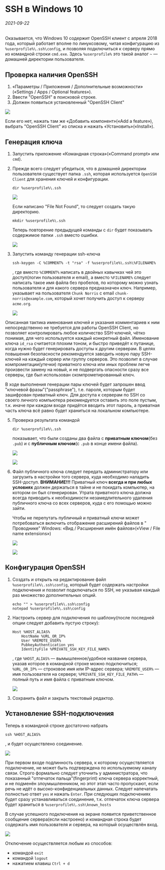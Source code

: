 SSH в Windows 10
================

###### 2021-09-22

Оказывается, что Windows 10 содержит OpenSSH клиент с апреля 2018 года, который работает вполне по линуксовому, читая
конфигурацию из `%userprofile%\.ssh\config`, и позволяя подключиться к серверу прямо из командной строки `cmd.exe`.
Здесь `%userprofile%` это такой аналог `~` — домашней директории пользователя.

Проверка наличия OpenSSH
------------------------

1. «Параметры / Приложения / Дополнительные возможности» («Settings / Apps / Optional features»).
2. Ввести "OpenSSH" в поисковой строке.
3. Должен появиться установленный "OpenSSH Client"

![](img/2021-09-22_windows10_ssh/01.png)

Если его нет, нажать там же «Добавить компонент»(«Add a feature»), выбрать "OpenSSH Client" из списка и нажать
«Установить»(«Install»).

Генерация ключа
---------------

1. Запустить приложение «Командная строка»(«Command prompt» или `cmd`).
2. Прежде всего следует убедиться, что в домашней директории пользователя существует папка `.ssh`, которая
   используется `OpenSSH Client` для хранения ключей и конфигурации.
   ```
   dir %userprofile%\.ssh
   ```

   ![](img/2021-09-22_windows10_ssh/02.png)

   Если написано "File Not Found", то следует создать такую директорию.
   ```
   mkdir %userprofile%\.ssh
   ```
   Теперь повторение предыдущей команды с `dir` будет показывать содержимое папки `.ssh` вместо ошибки.

   ![](img/2021-09-22_windows10_ssh/03.png)

3. Запустить команду генерации ssh-ключа
   ```
   ssh-keygen -C %COMMENT% -t "rsa" -f %userprofile%\.ssh\%FILENAME%
   ```
   , где вместо `%COMMENT%` написать в двойных кавычках чей это доступ(логин пользователя и email), а
   вместо `%FILENAME%` следует написать такое имя файла без пробелов, по которому можно узнать пользователя и для какого
   сервера предназначен ключ. Например, указывает на пользователя `Chunk Norris` с email `chunk-norris@example.com`,
   который хочет получить доступ к серверу `acme.org`.

   ![](img/2021-09-22_windows10_ssh/04.png)

Описанная тактика именования ключей и указания комментариев к ним непосредственно не требуется для работы OpenSSH
Client, но позволяет контролировать любое количество SSH-ключей, чётко понимая, для чего используется каждый конкретный
файл. Именование ключа `id_rsa` считается плохим тоном, и быстро приведёт к путанице, когда нужно будет генерировать
доступы к другим серверам. В целях повышения безопасности рекомендуется заводить новую пару SSH-ключей на каждый сервер
или группу серверов. Это позволит в случае компрометации(утечки) приватного ключа или иных проблем легче произвести
замену на новый, и не подвергать опасности сразу все серверы, где был использован скомпрометированный ключ.

В ходе выполнения генерации пары ключей будет запрошен ввод "ключевой фразы"("passphrase"), т.е. пароля, которым будет
зашифрован приватный ключ. Для доступа к серверам по SSH со своего личного компьютера рекомендуется оставить это поле
пустым, т.к. иначе при каждом входе придётся вводить этот пароль, а приватная часть ключа всё равно будет храниться на
локальном компьютере.

5. Проверка результата командой
   ```
   dir %userprofile%\.ssh
   ```
   показывает, что были созданы два файла с **приватным ключом**(без `.pub`) и с **публичным ключом**(с `.pub` в конце
   имени файла).

   ![](img/2021-09-22_windows10_ssh/05.png)

   ![](img/2021-09-22_windows10_ssh/06.png)

6. Файл публичного ключа следует передать администратору или загрузить в настройки того сервера, куда необходимо
   наладить SSH-доступ. **ВНИМАНИЕ!!!** Приватный ключ **всегда и при любых условиях** должен держаться в тайне и не
   покидать компьютер, на котором он был сгенерирован. Утрата приватного ключа должна всегда приводить к необходимости
   незамедлительного удаления публичного ключа со всех серверов, куда с его помощью можно зайти.

   Чтобы не перепутать публичный и приватный ключи может потребоваться включить отображение расширений файлов в "
   Проводнике" Windows: «Вид / Расширения имён файлов»(«View / File name extensions»)

   ![](img/2021-09-22_windows10_ssh/07.png)

   ![](img/2021-09-22_windows10_ssh/08.png)

Конфигурация OpenSSH
--------------------

1. Создать и открыть на редактирование файл `%userprofile%\.ssh\config`, который будет содержать настройки подключения и
   позволит подключаться по SSH, не указывая каждый раз множество дополнительных опций.
   ```
   echo "" > %userprofile%\.ssh\config
   notepad %userprofile%\.ssh\config
   ```

2. Настроить сервер для подключения по шаблону(после последней опции следует добавить пустую строку):
   ```
   Host %HOST_ALIAS%
       HostName %URL_OR_IP%
       User %REMOTE_USER%
       PubkeyAuthentication yes
       IdentityFile %PRIVATE_SSH_KEY_FILE_NAME%
   
   ```
   , где `%HOST_ALIAS%` — вымышленное/удобное название сервера, указав которое в командной строке можно подключиться;
   `%URL_OR_IP%` — строковое имя или IP-адрес сервера;
   `%REMOTE_USER%` — имя пользователя на сервере;
   `%PRIVATE_SSH_KEY_FILE_PATH%` — полный путь и имя файла с приватным ключом.

   ![](img/2021-09-22_windows10_ssh/09.png)

4. Сохранить файл и закрыть текстовый редактор.

Установление SSH-подключения
----------------------------

Теперь в командной строке достаточно набрать

```
ssh %HOST_ALIAS%
```

, и будет осуществлено соединение.

![](img/2021-09-22_windows10_ssh/10.png)

При первом входе подлинность сервера, к которому осуществляется подключение, не может быть подтверждена по используемому
каналу связи. Строго формально следует уточнить у администратора, что показанный
"отпечаток пальца"(fingerprint) ключа сервера корректный, и не подменён злоумышленником, но этот этап часто пропускают,
если речь не идёт о высоко-конфиденциальных данных. Следует напечатать полностью ответ `yes` и нажать `Enter`. При
следующих подключениях будет сразу устанавливаться соединение, т.к. отпечаток ключа сервера будет храниться
в `%userprofile%\.ssh\known_hosts`

В случае успешного подключения на экране появится приветственное сообщение сервера(если настроено) и командная строка
будет содержать имя пользователя и сервера, на который осуществлён вход.

![](img/2021-09-22_windows10_ssh/11.png)

Отключение осуществляется любым из способов:

- командой `exit`
- командой `logout`
- нажатием клавиш `Ctrl + d`
